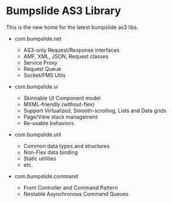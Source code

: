 Bumpslide AS3 Library
=====================

This is the new home for the latest bumpslide as3 libs.

* com.bumpslide.net
  * AS3-only Request/Response interfaces
  * AMF, XML, JSON, Request classes
  * Service Proxy
  * Request Queue
  * Socket/FMS Utils

* com.bumpslide.ui
  * Skinnable UI Component model
  * MXML-friendly (without-flex)
  * Support Virtualized, Smooth-scrolling, Lists and Data grids
  * Page/View stack management
  * Re-usable behaviors

* com.bumpslide.util
  * Common data types and structures
  * Non-Flex data binding 
  * Static utilities
  * etc.

* com.bumpslide.command
  * Front Controller and Command Pattern
  * Nestable Asynchronous Command Queues
